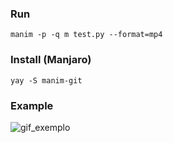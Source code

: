 ### Run

`manim -p -q m test.py --format=mp4`

### Install (Manjaro)

`yay -S manim-git`

### Example

![gif_exemplo](./assets/mainClass_ManimCE_v0.17.3.gif)
